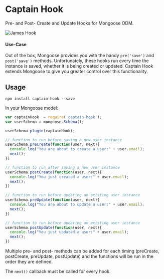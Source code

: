 Captain Hook
============

Pre- and Post- Create and Update Hooks for Mongoose ODM.

![James Hook](https://raw.githubusercontent.com/nathanhackley/captain-hook/master/hook.jpeg)

#### Use-Case
Out of the box, Mongoose provides you with the handy `pre('save')` and `post('save')` methods. Unfortunately, these hooks run every time the instance is saved, whether it is being created or updated. Captain Hook extends Mongoose to give you greater control over this functionality.

## Usage

`npm install captain-hook --save`

In your Mongoose model:
```js
var captainHook  = require('captain-hook');
var userSchema = mongoose.Schema();

userSchema.plugin(captainHook);

// function to run before saving a new user instance
userSchema.preCreate(function(user, next){
  console.log("You are about to create a user:" + user.email);
  next();
})

// function to run after saving a new user instance
userSchema.postCreate(function(user, next){
  console.log("You just created a user:" + user.email);
  next();
})

// function to run before updating an existing user instance
userSchema.preUpdate(function(user, next){
  console.log("You are about to update a user:" + user.email);
  next();
})

// function to run before updating an existing user instance
userSchema.postUpdate(function(user, next){
  console.log("You just updated a user:" + user.email);
  next();
})

```

Multiple pre- and post- methods can be added for each timing (preCreate, postCreate, preUpdate, postUpdate) and the functions will be run in the order they are defined.

The `next()` callback must be called for every hook.
